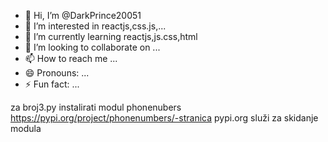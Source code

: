 - 👋 Hi, I’m @DarkPrince20051
- 👀 I’m interested in reactjs,css.js,...
- 🌱 I’m currently learning reactjs,js.css,html
- 💞️ I’m looking to collaborate on ...
- 📫 How to reach me ...
- 😄 Pronouns: ...
- ⚡ Fun fact: ...

<!---
DarkPrince20051/DarkPrince20051 is a ✨ special ✨ repository because its `README.md` (this file) appears on your GitHub profile.
You can click the Preview link to take a look at your changes.
--->
za broj3.py instalirati modul phonenubers
https://pypi.org/project/phonenumbers/-stranica pypi.org služi za skidanje modula
